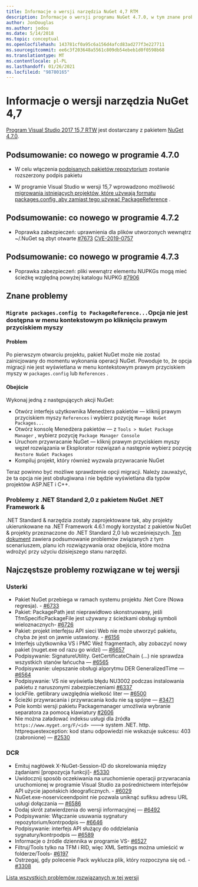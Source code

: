 ```yaml
---
title: Informacje o wersji narzędzia NuGet 4,7 RTM
description: Informacje o wersji programu NuGet 4.7.0, w tym znane problemy, poprawki błędów, dodane funkcje i DCR.
author: JonDouglas
ms.author: jodou
ms.date: 5/14/2018
ms.topic: conceptual
ms.openlocfilehash: 143781cf0a95c6a156d4afcd83ad277f3e227711
ms.sourcegitcommit: ee6c3f203648a5561c809db54ebeb1d0f0598b68
ms.translationtype: MT
ms.contentlocale: pl-PL
ms.lasthandoff: 01/26/2021
ms.locfileid: "98780165"
---
```

# <a name="nuget-47-release-notes"></a>Informacje o wersji narzędzia NuGet 4,7

[Program Visual Studio 2017 15,7 RTW](https://www.visualstudio.com/news/releasenotes/vs2017-relnotes) jest dostarczany z pakietem [NuGet 4.7.0](https://dist.nuget.org/win-x86-commandline/v4.7.0/nuget.exe).

## <a name="summary-whats-new-in-470"></a>Podsumowanie: co nowego w programie 4.7.0

* W celu włączenia [podpisanych pakietów repozytorium](https://github.com/NuGet/Home/wiki/Repository-Signatures) zostanie rozszerzony podpis pakietu

* W programie Visual Studio w wersji 15,7 wprowadzono możliwość [migrowania istniejących projektów, które używają formatu packages.config, aby zamiast tego używać PackageReference](../consume-packages/migrate-packages-config-to-package-reference.md) .

## <a name="summary-whats-new-in-472"></a>Podsumowanie: co nowego w programie 4.7.2

* Poprawka zabezpieczeń: uprawnienia dla plików utworzonych wewnątrz ~/.NuGet są zbyt otwarte [#7673](https://github.com/NuGet/Home/issues/7673) [CVE-2019-0757](https://portal.msrc.microsoft.com/en-us/security-guidance/advisory/CVE-2019-0757)

## <a name="summary-whats-new-in-473"></a>Podsumowanie: co nowego w programie 4.7.3

* Poprawka zabezpieczeń: pliki wewnątrz elementu NUPKGs mogą mieć ścieżkę względną powyżej katalogu NUPKG [#7906](https://github.com/NuGet/Home/issues/7906)

## <a name="known-issues"></a>Znane problemy

### <a name="the-migrate-packagesconfig-to-packagereference-option-is-not-available-in-the-right-click-context-menu"></a>`Migrate packages.config to PackageReference...`Opcja nie jest dostępna w menu kontekstowym po kliknięciu prawym przyciskiem myszy

#### <a name="issue"></a>Problem

Po pierwszym otwarciu projektu, pakiet NuGet może nie zostać zainicjowany do momentu wykonania operacji NuGet. Powoduje to, że opcja migracji nie jest wyświetlana w menu kontekstowym prawym przyciskiem myszy w `packages.config` lub `References` .

#### <a name="workaround"></a>Obejście

Wykonaj jedną z następujących akcji NuGet:
* Otwórz interfejs użytkownika Menedżera pakietów — kliknij prawym przyciskiem myszy `References` i wybierz pozycję `Manage NuGet Packages...`
* Otwórz konsolę Menedżera pakietów — z `Tools > NuGet Package Manager` , wybierz pozycję `Package Manager Console`
* Uruchom przywracanie NuGet — kliknij prawym przyciskiem myszy węzeł rozwiązania w Eksplorator rozwiązań a następnie wybierz pozycję `Restore NuGet Packages`
* Kompiluj projekt, który również wyzwala przywracanie NuGet

Teraz powinno być możliwe sprawdzenie opcji migracji. Należy zauważyć, że ta opcja nie jest obsługiwana i nie będzie wyświetlana dla typów projektów ASP.NET i C++.

### <a name="issues-with-net-standard-20-with-net-framework--nuget"></a>Problemy z .NET Standard 2,0 z pakietem NuGet .NET Framework &

.NET Standard & narzędzia zostały zaprojektowane tak, aby projekty ukierunkowane na .NET Framework 4.6.1 mogły korzystać z pakietów NuGet & projekty przeznaczone do .NET Standard 2,0 lub wcześniejszych. [Ten dokument](https://github.com/dotnet/standard/issues/481) zawiera podsumowanie problemów związanych z tym scenariuszem, planu ich rozwiązywania oraz obejścia, które można wdrożyć przy użyciu dzisiejszego stanu narzędzi.

## <a name="top-issues-fixed-in-this-release"></a>Najczęstsze problemy rozwiązane w tej wersji

### <a name="bugs"></a>Usterki

* Pakiet NuGet przebiega w ramach systemu projektu .Net Core (Nowa regresja). - [#6733](https://github.com/NuGet/Home/issues/6733)
* Pakiet: PackagePath jest nieprawidłowo skonstruowany, jeśli TfmSpecificPackageFile jest używany z ścieżkami obsługi symboli wieloznacznych- [#6726](https://github.com/NuGet/Home/issues/6726)
* Pakiet: projekt interfejsu API sieci Web nie może utworzyć pakietu, chyba że jest on jawnie ustawiony. - [#6156](https://github.com/NuGet/Home/issues/6156)
* Interfejs użytkownika VS i PMC Weź fragmentach, aby zobaczyć nowy pakiet (nuget.exe od razu go widzi) — [#6657](https://github.com/NuGet/Home/issues/6657)
* Podpisywanie: SignatureUtility. GetCertificateChain (...) nie sprawdza wszystkich stanów łańcucha — [#6565](https://github.com/NuGet/Home/issues/6565)
* Podpisywanie: ulepszanie obsługi algorytmu DER GeneralizedTime — [#6564](https://github.com/NuGet/Home/issues/6564)
* Podpisywanie: VS nie wyświetla błędu NU3002 podczas instalowania pakietu z naruszonymi zabezpieczeniami [#6337](https://github.com/NuGet/Home/issues/6337)
* lockFile. getlibrary uwzględnia wielkość liter — [#6500](https://github.com/NuGet/Home/issues/6500)
* Ścieżki przywracania i przywracania kodu nie są spójne — [#3471](https://github.com/NuGet/Home/issues/3471)
* Pole kombi wersji pakietu Packagemanager umożliwia wybranie separatora za pomocą klawiatury [#2606](https://github.com/NuGet/Home/issues/2606)
* Nie można załadować indeksu usługi dla źródła `https://www.myget.org/F/<id>` ---> system .NET. http. httprequestexception: kod stanu odpowiedzi nie wskazuje sukcesu: 403 (zabronione) — [#2530](https://github.com/NuGet/Home/issues/2530)

### <a name="dcrs"></a>DCR

* Emituj nagłówek X-NuGet-Session-ID do skorelowania między żądaniami [propozycja funkcji]- [#5330](https://github.com/NuGet/Home/issues/5330)
* Uwidocznij sposób oczekiwania na uruchomienie operacji przywracania uruchomionej w programie Visual Studio za pośrednictwem interfejsów API użycie japońskich ideograficznych. - [#6029](https://github.com/NuGet/Home/issues/6029)
* NuGet.exe-noserviceendpoint nie pozwala uniknąć sufiksu adresu URL usługi dołączania — [#6586](https://github.com/NuGet/Home/issues/6586)
* Dodaj skrót zatwierdzenia do wersji informacyjnej — [#6492](https://github.com/NuGet/Home/issues/6492)
* Podpisywanie: Włączanie usuwania sygnatury repozytorium/kontrpodpis — [#6646](https://github.com/NuGet/Home/issues/6646)
* Podpisywanie: interfejs API służący do oddzielania sygnatury/kontrpodpis — [#6589](https://github.com/NuGet/Home/issues/6589)
* Informacje o źródle dziennika w programie VS- [#6527](https://github.com/NuGet/Home/issues/6527)
* Filtruj/Tools tylko na TFM i RID, więc XML Settings można umieścić w folderze/Tools- [#6197](https://github.com/NuGet/Home/issues/6197)
* Ostrzegaj, gdy polecenie Pack wyklucza plik, który rozpoczyna się od.  - [#3308](https://github.com/NuGet/Home/issues/3308)

[Lista wszystkich problemów rozwiązanych w tej wersji](https://github.com/NuGet/Home/issues?q=is%3Aissue+is%3Aclosed+milestone%3A%224.7")
